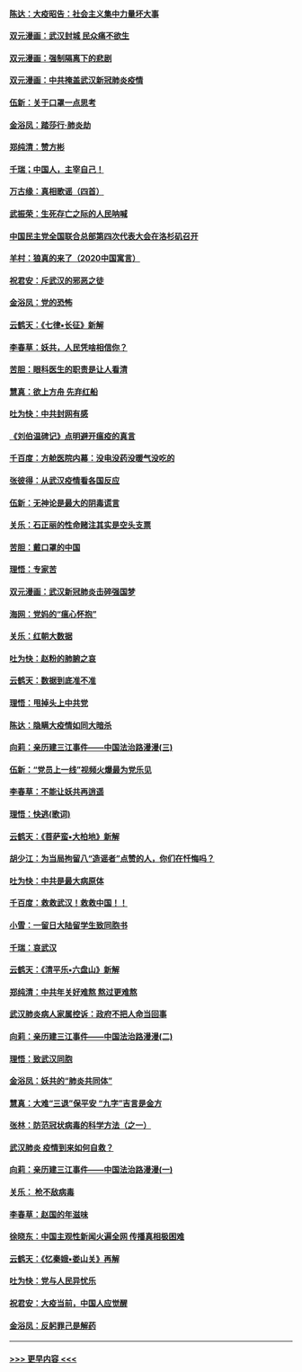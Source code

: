 #### [陈达：大疫昭告：社会主义集中力量坏大事](../pages/nsc993/n11859419.md?t=02120044) 
#### [双元漫画：武汉封城 民众痛不欲生](../pages/nsc993/n11859287.md?t=02120044) 
#### [双元漫画：强制隔离下的悲剧](../pages/nsc993/n11859244.md?t=02120044) 
#### [双元漫画：中共掩盖武汉新冠肺炎疫情](../pages/nsc993/n11858249.md?t=02120044) 
#### [伍新：关于口罩一点思考](../pages/nsc993/n11859195.md?t=02120044) 
#### [金浴凤：踏莎行‧肺炎劫](../pages/nsc993/n11858227.md?t=02120044) 
#### [郑纯清：赞方彬](../pages/nsc993/n11856803.md?t=02120044) 
#### [千瑞；中国人，主宰自己！](../pages/nsc993/n11856793.md?t=02120044) 
#### [万古缘：真相歌谣（四首）](../pages/nsc993/n11856263.md?t=02120044) 
#### [武振荣：生死存亡之际的人民呐喊](../pages/nsc993/n11856256.md?t=02120044) 
#### [中国民主党全国联合总部第四次代表大会在洛杉矶召开](../pages/nsc993/n11856344.md?t=02120044) 
#### [羊村：狼真的来了（2020中国寓言）](../pages/nsc993/n11856229.md?t=02120044) 
#### [祝君安：斥武汉的邪恶之徒](../pages/nsc993/n11855861.md?t=02120044) 
#### [金浴凤：党的恐怖](../pages/nsc993/n11855849.md?t=02120044) 
#### [云鹤天：《七律▪长征》新解](../pages/nsc993/n11855479.md?t=02120044) 
#### [李春草：妖共，人民凭啥相信你？](../pages/nsc993/n11855196.md?t=02120044) 
#### [苦胆：眼科医生的职责是让人看清](../pages/nsc993/n11853840.md?t=02120044) 
#### [慧真：欲上方舟 先弃红船](../pages/nsc993/n11853483.md?t=02120044) 
#### [吐为快：中共封网有感](../pages/nsc993/n11852575.md?t=02120044) 
#### [《刘伯温碑记》点明避开瘟疫的真言](../pages/nsc993/n11852128.md?t=02120044) 
#### [千百度：方舱医院内幕：没电没药没暖气没吃的](../pages/nsc993/n11850211.md?t=02120044) 
#### [张彼得：从武汉疫情看各国反应](../pages/nsc993/n11850102.md?t=02120044) 
#### [伍新：无神论是最大的阴毒谎言](../pages/nsc993/n11846129.md?t=02120044) 
#### [关乐：石正丽的性命赌注其实是空头支票](../pages/nsc993/n11846109.md?t=02120044) 
#### [苦胆：戴口罩的中国](../pages/nsc993/n11845576.md?t=02120044) 
#### [理悟：专家苦](../pages/nsc993/n11845564.md?t=02120044) 
#### [双元漫画：武汉新冠肺炎击碎强国梦](../pages/nsc993/n11843320.md?t=02120044) 
#### [海网：党妈的“瘟心怀抱”](../pages/nsc993/n11840740.md?t=02120044) 
#### [关乐：红朝大数据](../pages/nsc993/n11840675.md?t=02120044) 
#### [吐为快：赵粉的肺腑之哀](../pages/nsc993/n11840618.md?t=02120044) 
#### [云鹤天：数据到底准不准](../pages/nsc993/n11840325.md?t=02120044) 
#### [理悟：甩掉头上中共党](../pages/nsc993/n11838826.md?t=02120044) 
#### [陈达：隐瞒大疫情如同大暗杀](../pages/nsc993/n11838771.md?t=02120044) 
#### [向莉：亲历建三江事件——中国法治路漫漫(三)](../pages/nsc993/n11831825.md?t=02120044) 
#### [伍新：“党员上一线”视频火爆最为党乐见](../pages/nsc993/n11838200.md?t=02120044) 
#### [李春草：不能让妖共再逍遥](../pages/nsc993/n11838102.md?t=02120044) 
#### [理悟：快逃(歌词)](../pages/nsc993/n11838083.md?t=02120044) 
#### [云鹤天：《菩萨蛮▪大柏地》新解](../pages/nsc993/n11838059.md?t=02120044) 
#### [胡少江：为当局拘留八“造谣者”点赞的人，你们在忏悔吗？](../pages/nsc993/n11836801.md?t=02120044) 
#### [吐为快：中共是最大病原体](../pages/nsc993/n11836748.md?t=02120044) 
#### [千百度：救救武汉！救救中国！！](../pages/nsc993/n11836145.md?t=02120044) 
#### [小雪：一留日大陆留学生致同胞书](../pages/nsc993/n11834624.md?t=02120044) 
#### [千瑞：哀武汉](../pages/nsc993/n11833647.md?t=02120044) 
#### [云鹤天：《清平乐▪六盘山》新解](../pages/nsc993/n11833611.md?t=02120044) 
#### [郑纯清：中共年关好难熬 熬过更难熬](../pages/nsc993/n11833489.md?t=02120044) 
#### [武汉肺炎病人家属控诉：政府不把人命当回事](../pages/nsc993/n11833205.md?t=02120044) 
#### [向莉：亲历建三江事件——中国法治路漫漫(二)](../pages/nsc993/n11829102.md?t=02120044) 
#### [理悟：致武汉同胞](../pages/nsc993/n11831522.md?t=02120044) 
#### [金浴凤：妖共的“肺炎共同体”](../pages/nsc993/n11829448.md?t=02120044) 
#### [慧真：大难“三退”保平安 “九字”吉言是金方](../pages/nsc993/n11829501.md?t=02120044) 
#### [张林：防范冠状病毒的科学方法（之一）](../pages/nsc993/n11828618.md?t=02120044) 
#### [武汉肺炎 疫情到来如何自救？](../pages/nsc993/n11827632.md?t=02120044) 
#### [向莉：亲历建三江事件——中国法治路漫漫(一)](../pages/nsc993/n11827190.md?t=02120044) 
#### [关乐： 枪不敌病毒](../pages/nsc993/n11826746.md?t=02120044) 
#### [李春草：赵国的年滋味](../pages/nsc993/n11826321.md?t=02120044) 
#### [徐晓东：中国主观性新闻火遍全网 传播真相极困难](../pages/nsc993/n11826508.md?t=02120044) 
#### [云鹤天：《忆秦娥▪娄山关》再解](../pages/nsc993/n11824682.md?t=02120044) 
#### [吐为快：党与人民异忧乐](../pages/nsc993/n11824660.md?t=02120044) 
#### [祝君安：大疫当前，中国人应觉醒](../pages/nsc993/n11821946.md?t=02120044) 
#### [金浴凤：反躬罪己是解药](../pages/nsc993/n11820280.md?t=02120044) 

----
#### [ >>> 更早内容 <<< ](../indexes/nsc993-earlier.md)
